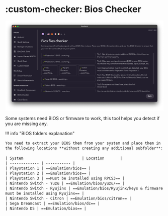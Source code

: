 # :custom-checker: Bios Checker

<img src="/assets/app/bios.png" alt="EmuDeck guide">

Some systems need BIOS or firmware to work, this tool helps you detect if you are missing any.

!!! info "BIOS folders explanation"

    You need to extract your BIOS them from your system and place them in the following locations **without creating any additional subfolder**:

    | System                          | Location       |
    | ------------- | ----------- |
    | Playstation 1 | ==Emulation/bios== |
    | Playstation 2 | ==Emulation/bios== |
    | Playstation 3 | ==Must be installed using RPCS3== |
    | Nintendo Switch - Yuzu | ==Emulation/bios/yuzu/== |
    | Nintendo Switch - Ryujinx | ==Emulation/bios/Ryujinx/keys & firmware must be installed using Ryujinx== |
    | Nintendo Switch - Citron | ==Emulation/bios/citron== |
    | Sega Dreamcast | ==Emulation/bios/dc== |
    | Nintendo DS | ==Emulation/bios== |
